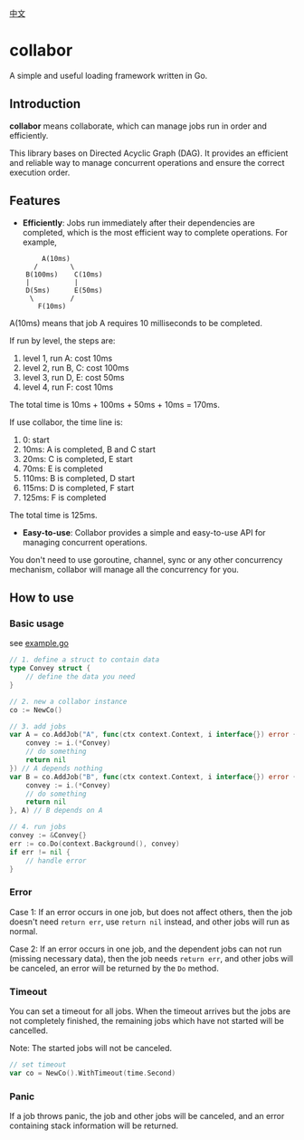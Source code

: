[中文](README.zh_CN.md)

# collabor

A simple and useful loading framework written in Go.

## Introduction
**collabor** means collaborate, which can manage jobs run in order and efficiently.

This library bases on Directed Acyclic Graph (DAG). It provides an efficient and reliable way to manage concurrent operations and ensure the correct execution order.


## Features

- **Efficiently**: Jobs run immediately after their dependencies are completed, which is the most efficient way to complete operations. For example,
```flow
        A(10ms)
      /        \
    B(100ms)    C(10ms)
    |           |
    D(5ms)      E(50ms)
     \         /
       F(10ms)
```
A(10ms) means that job A requires 10 milliseconds to be completed.

If run by level, the steps are:
1. level 1, run A:    cost 10ms
2. level 2, run B, C: cost 100ms
3. level 3, run D, E: cost 50ms
4. level 4, run F:    cost 10ms

The total time is 10ms + 100ms + 50ms + 10ms = 170ms.

If use collabor, the time line is:
1. 0: start
2. 10ms: A is completed, B and C start
3. 20ms: C is completed, E start
4. 70ms: E is completed
5. 110ms: B is completed, D start
6. 115ms: D is completed, F start
7. 125ms: F is completed

The total time is 125ms.

- **Easy-to-use**: Collabor provides a simple and easy-to-use API for managing concurrent operations.

You don't need to use goroutine, channel, sync or any other concurrency mechanism, collabor will manage all the concurrency for you.

## How to use

### Basic usage
see [example.go](example.go)
```go
// 1. define a struct to contain data
type Convey struct {
    // define the data you need
}

// 2. new a collabor instance
co := NewCo()

// 3. add jobs
var A = co.AddJob("A", func(ctx context.Context, i interface{}) error {
    convey := i.(*Convey)
    // do something
    return nil
}) // A depends nothing
var B = co.AddJob("B", func(ctx context.Context, i interface{}) error {
    convey := i.(*Convey)
    // do something
    return nil
}, A) // B depends on A

// 4. run jobs
convey := &Convey{}
err := co.Do(context.Background(), convey)
if err != nil {
    // handle error
}
```

### Error
Case 1: If an error occurs in one job, but does not affect others, then the job doesn't need `return err`, use `return nil` instead, and other jobs will run as normal. 

Case 2: If an error occurs in one job, and the dependent jobs can not run (missing necessary data), then the job needs `return err`, and other jobs will be canceled, an error will be returned by the `Do` method.

### Timeout

You can set a timeout for all jobs. When the timeout arrives but the jobs are not completely finished, the remaining jobs which have not started will be cancelled. 

Note: The started jobs will not be canceled.

```go
// set timeout
var co = NewCo().WithTimeout(time.Second)

```

### Panic

If a job throws panic, the job and other jobs will be canceled, and an error containing stack information will be returned. 
